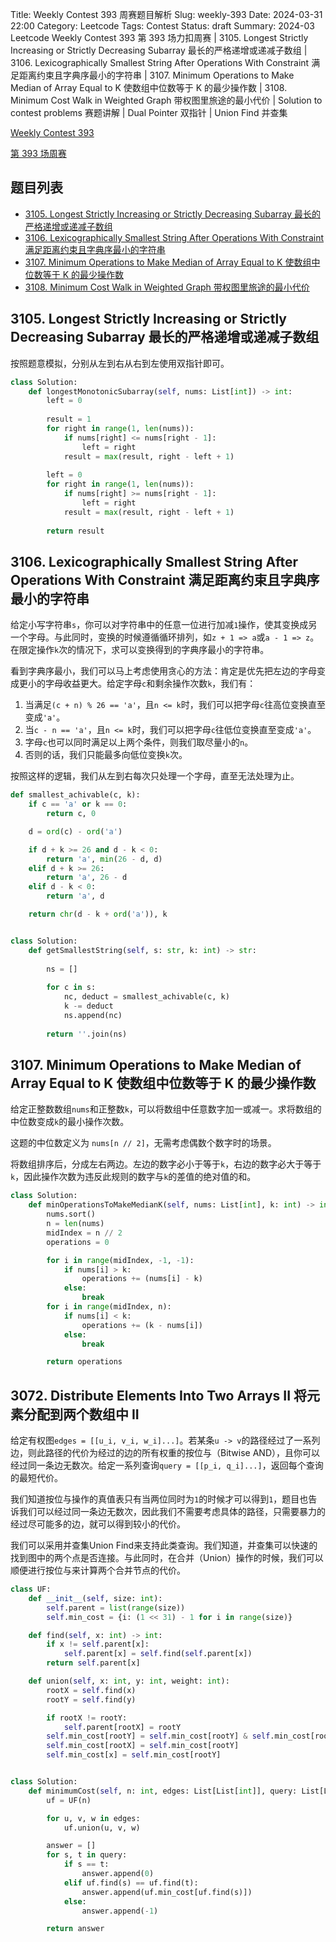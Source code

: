 Title: Weekly Contest 393 周赛题目解析
Slug: weekly-393
Date: 2024-03-31 22:00
Category: Leetcode
Tags: Contest
Status: draft
Summary: 2024-03 Leetcode Weekly Contest 393 第 393 场力扣周赛 | 3105. Longest Strictly Increasing or Strictly Decreasing Subarray 最长的严格递增或递减子数组 | 3106. Lexicographically Smallest String After Operations With Constraint 满足距离约束且字典序最小的字符串 | 3107. Minimum Operations to Make Median of Array Equal to K 使数组中位数等于 K 的最少操作数 | 3108. Minimum Cost Walk in Weighted Graph 带权图里旅途的最小代价 | Solution to contest problems 赛题讲解 | Dual Pointer 双指针 | Union Find 并查集

[Weekly Contest 393](https://leetcode.com/contest/weekly-contest-393/)

[第 393 场周赛](https://leetcode.cn/contest/weekly-contest-393/)

## 题目列表

- [3105. Longest Strictly Increasing or Strictly Decreasing Subarray 最长的严格递增或递减子数组](https://leetcode.com/problems/longest-strictly-increasing-or-strictly-decreasing-subarray/)
- [3106. Lexicographically Smallest String After Operations With Constraint 满足距离约束且字典序最小的字符串](https://leetcode.com/problems/lexicographically-smallest-string-after-operations-with-constraint/description/)
- [3107. Minimum Operations to Make Median of Array Equal to K 使数组中位数等于 K 的最少操作数](https://leetcode.com/problems/minimum-operations-to-make-median-of-array-equal-to-k/)
- [3108. Minimum Cost Walk in Weighted Graph 带权图里旅途的最小代价](https://leetcode.com/problems/minimum-cost-walk-in-weighted-graph/)

## 3105. Longest Strictly Increasing or Strictly Decreasing Subarray 最长的严格递增或递减子数组

按照题意模拟，分别从左到右从右到左使用双指针即可。

```python
class Solution:
    def longestMonotonicSubarray(self, nums: List[int]) -> int:
        left = 0
        
        result = 1
        for right in range(1, len(nums)):
            if nums[right] <= nums[right - 1]:
                left = right
            result = max(result, right - left + 1)
        
        left = 0
        for right in range(1, len(nums)):
            if nums[right] >= nums[right - 1]:
                left = right
            result = max(result, right - left + 1)
        
        return result
```

## 3106. Lexicographically Smallest String After Operations With Constraint 满足距离约束且字典序最小的字符串

给定小写字符串`s`，你可以对字符串中的任意一位进行加减`1`操作，使其变换成另一个字母。与此同时，变换的时候遵循循环排列，如`z + 1 => a`或`a - 1 => z`。在限定操作`k`次的情况下，求可以变换得到的字典序最小的字符串。

看到字典序最小，我们可以马上考虑使用贪心的方法：肯定是优先把左边的字母变成更小的字母收益更大。给定字母`c`和剩余操作次数`k`，我们有：

1. 当满足`(c + n) % 26 == 'a'`，且`n <= k`时，我们可以把字母`c`往高位变换直至变成`'a'`。
1. 当`c - n == 'a'`，且`n <= k`时，我们可以把字母`c`往低位变换直至变成`'a'`。
1. 字母`c`也可以同时满足以上两个条件，则我们取尽量小的`n`。
1. 否则的话，我们只能最多向低位变换`k`次。

按照这样的逻辑，我们从左到右每次只处理一个字母，直至无法处理为止。

```python
def smallest_achivable(c, k):
    if c == 'a' or k == 0:
        return c, 0

    d = ord(c) - ord('a')

    if d + k >= 26 and d - k < 0:
        return 'a', min(26 - d, d)
    elif d + k >= 26:
        return 'a', 26 - d
    elif d - k < 0:
        return 'a', d

    return chr(d - k + ord('a')), k


class Solution:
    def getSmallestString(self, s: str, k: int) -> str:
        
        ns = []
        
        for c in s:
            nc, deduct = smallest_achivable(c, k)
            k -= deduct
            ns.append(nc)
        
        return ''.join(ns)
```

## 3107. Minimum Operations to Make Median of Array Equal to K 使数组中位数等于 K 的最少操作数

给定正整数数组`nums`和正整数`k`，可以将数组中任意数字加一或减一。求将数组的中位数变成`k`的最小操作次数。

这题的中位数定义为 `nums[n // 2]`，无需考虑偶数个数字时的场景。

将数组排序后，分成左右两边。左边的数字必小于等于`k`，右边的数字必大于等于`k`，因此操作次数为违反此规则的数字与`k`的差值的绝对值的和。

```python
class Solution:
    def minOperationsToMakeMedianK(self, nums: List[int], k: int) -> int:
        nums.sort()
        n = len(nums)
        midIndex = n // 2
        operations = 0

        for i in range(midIndex, -1, -1):
            if nums[i] > k:
                operations += (nums[i] - k)
            else:
                break
        for i in range(midIndex, n):
            if nums[i] < k:
                operations += (k - nums[i])
            else:
                break

        return operations
```

## 3072. Distribute Elements Into Two Arrays II 将元素分配到两个数组中 II

给定有权图`edges = [[u_i, v_i, w_i]...]`。若某条`u -> v`的路径经过了一系列边，则此路径的代价为经过的边的所有权重的按位与（Bitwise AND），且你可以经过同一条边无数次。给定一系列查询`query = [[p_i, q_i]...]`，返回每个查询的最短代价。

我们知道按位与操作的真值表只有当两位同时为`1`的时候才可以得到`1`，题目也告诉我们可以经过同一条边无数次，因此我们不需要考虑具体的路径，只需要暴力的经过尽可能多的边，就可以得到较小的代价。

我们可以采用并查集Union Find来支持此类查询。我们知道，并查集可以快速的找到图中的两个点是否连接。与此同时，在合并（Union）操作的时候，我们可以顺便进行按位与来计算两个合并节点的代价。

```python
class UF:
    def __init__(self, size: int):
        self.parent = list(range(size))
        self.min_cost = {i: (1 << 31) - 1 for i in range(size)}

    def find(self, x: int) -> int:
        if x != self.parent[x]:
            self.parent[x] = self.find(self.parent[x])
        return self.parent[x]

    def union(self, x: int, y: int, weight: int):
        rootX = self.find(x)
        rootY = self.find(y)

        if rootX != rootY:
            self.parent[rootX] = rootY
        self.min_cost[rootY] = self.min_cost[rootY] & self.min_cost[rootX] & weight
        self.min_cost[rootX] = self.min_cost[rootY]
        self.min_cost[x] = self.min_cost[rootY]


class Solution:
    def minimumCost(self, n: int, edges: List[List[int]], query: List[List[int]]) -> List[int]:
        uf = UF(n)

        for u, v, w in edges:
            uf.union(u, v, w)

        answer = []
        for s, t in query:
            if s == t:
                answer.append(0)
            elif uf.find(s) == uf.find(t):
                answer.append(uf.min_cost[uf.find(s)])
            else:
                answer.append(-1)

        return answer
```